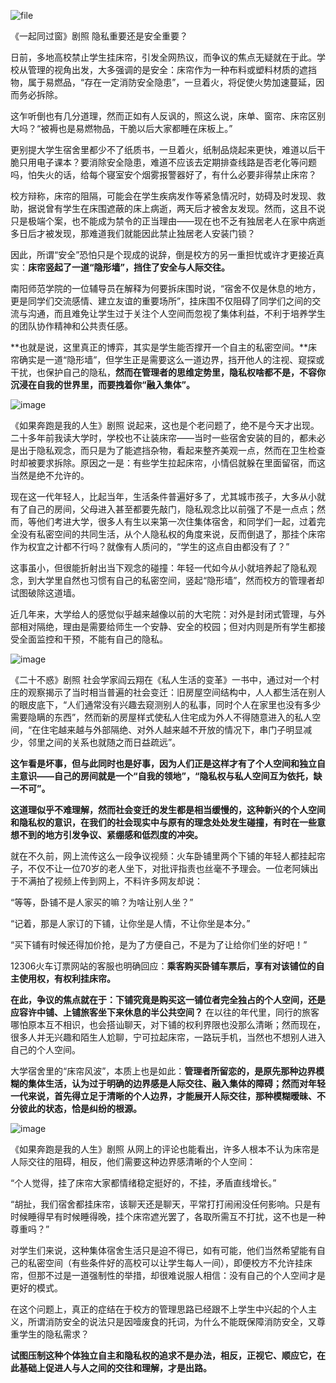 ![file](https://chinadigitaltimes.net/chinese/files/2024/05/image-1715441814965.png)  

《一起同过窗》剧照
隐私重要还是安全重要？


日前，多地高校禁止学生挂床帘，引发全网热议，而争议的焦点无疑就在于此。学校从管理的视角出发，大多强调的是安全：床帘作为一种布料或塑料材质的遮挡物，属于易燃品，“存在一定消防安全隐患”，一旦着火，将促使火势加速蔓延，因而务必拆除。


这乍听倒也有几分道理，然而正如有人反讽的，照这么说，床单、窗帘、床帘区别大吗？“被褥也是易燃物品，干脆以后大家都睡在床板上。”


更别提大学生宿舍里都少不了纸质书，一旦着火，纸制品烧起来更快，难道以后干脆只用电子课本？要消除安全隐患，难道不应该去定期排查线路是否老化等问题吗，怕失火的话，给每个寝室安个烟雾报警器好了，有什么必要非得禁止床帘？


校方辩称，床帘的阻隔，可能会在学生疾病发作等紧急情况时，妨碍及时发现、救助，据说曾有学生在床围遮蔽的床上病逝，两天后才被舍友发现。然而，这且不说只是极端个案，也不能成为禁令的正当理由——现在也不乏有独居老人在家中病逝多日后才被发现，那难道我们就能因此禁止独居老人安装门锁？


因此，所谓“安全”恐怕只是个现成的说辞，倒是校方的另一重担忧或许才更接近真实：**床帘竖起了一道“隐形墙”，挡住了安全与人际交往。** 


南阳师范学院的一位辅导员在解释为何要拆床围时说，“宿舍不仅是休息的地方，更是同学们交流感情、建立友谊的重要场所”，挂床围不仅阻碍了同学们之间的交流与沟通，而且难免让学生过于关注个人空间而忽视了集体利益，不利于培养学生的团队协作精神和公共责任感。


**也就是说，这里真正的博弈，其实是学生能否撑开一个自主的私密空间。**床帘确实是一道“隐形墙”，但学生正是需要这么一道边界，挡开他人的注视、窥探或干扰，也保护自己的隐私，**然而在管理者的思维定势里，隐私权啥都不是，不容你沉浸在自我的世界里，而要拽着你“融入集体”。** 


![image](https://chinadigitaltimes.net/chinese/files/2024/05/post-707767-663f917a9dfcf.png)  

《如果奔跑是我的人生》剧照
说起来，这也是个老问题了，绝不是今天才出现。二十多年前我读大学时，学校也不让装床帘——当时一些宿舍安装的目的，都未必是出于隐私观念，而只是为了能遮挡杂物，看起来整齐美观一点，然而在卫生检查时却被要求拆除。原因之一是：有些学生拉起床帘，小情侣就躲在里面留宿，而这当然是绝不允许的。


现在这一代年轻人，比起当年，生活条件普遍好多了，尤其城市孩子，大多从小就有了自己的房间，父母进入甚至都要先敲门，隐私观念比以前强了不是一点点；然而，等他们考进大学，很多人有生以来第一次住集体宿舍，和同学们一起，过着完全没有私密空间的共同生活，从个人隐私权的角度来说，反而倒退了，那挂个床帘作为权宜之计都不行吗？就像有人质问的，“学生的这点自由都没有了？”


这事虽小，但很能折射出当下观念的碰撞：年轻一代如今从小就培养起了隐私观念，到大学里自然也习惯有自己的私密空间，竖起“隐形墙”，然而校方的管理者却试图破除这道墙。


近几年来，大学给人的感觉似乎越来越像以前的大宅院：对外是封闭式管理，与外部相对隔绝，理由是需要给师生一个安静、安全的校园；但对内则是所有学生都接受全面监控和干预，不能有自己的隐私。


![image](https://chinadigitaltimes.net/chinese/files/2024/05/post-707767-663f917ab59d7.png)  

《二十不惑》剧照
社会学家阎云翔在《私人生活的变革》一书中，通过对一个村庄的观察揭示了当时相当普遍的社会变迁：旧房屋空间结构中，人人都生活在别人的眼皮底下，“人们通常没有兴趣去窥测别人的私事，同时个人在家里也没有多少需要隐瞒的东西”，然而新的房屋样式使私人住宅成为外人不得随意进入的私人空间，“在住宅越来越与外部隔绝、对外人越来越不开放的情况下，串门子明显减少，邻里之间的关系也就随之而日益疏远”。


**这乍看是坏事，但与此同时也是好事，因为人们正是这样才有了个人空间和独立自主意识——自己的房间就是一个“自我的领地”，“隐私权与私人空间互为依托，缺一不可”。** 


**这道理似乎不难理解，然而社会变迁的发生都是相当缓慢的，这种新兴的个人空间和隐私权的意识，在我们的社会现实中与原有的理念处处发生碰撞，有时在一些意想不到的地方引发争议、紧绷感和低烈度的冲突。** 


就在不久前，网上流传这么一段争议视频：火车卧铺里两个下铺的年轻人都挂起帘子，不仅不让一位70岁的老人坐下，对批评指责也丝毫不予理会。一位老阿姨出于不满拍了视频上传到网上，不料许多网友却说：


“等等，卧铺不是人家买的嘛？为啥让别人坐？”


“记着，那是人家订的下铺，让你坐是人情，不让你坐是本分。”


“买下铺有时候还得加价抢，是为了方便自己，不是为了让给你们坐的好吧！”


12306火车订票网站的客服也明确回应：**乘客购买卧铺车票后，享有对该铺位的自主使用权，有权利挂床帘。** 


**在此，争议的焦点就在于：下铺究竟是购买这一铺位者完全独占的个人空间，还是应容许中铺、上铺旅客坐下来休息的半公共空间？** 在以往的年代里，同行的旅客哪怕原本互不相识，也会搭讪聊天，对下铺的权利界限也没那么清晰；然而现在，很多人并无兴趣和陌生人尬聊，宁可拉起床帘，一路玩手机，当然也不想别人进入自己的个人空间。


大学宿舍里的“床帘风波”，本质上也是如此：**管理者所留恋的，是原先那种边界模糊的集体生活，认为过于明确的边界感是人际交往、融入集体的障碍；然而对年轻一代来说，首先得立足于清晰的个人边界，才能展开人际交往，那种模糊暧昧、不分彼此的状态，恰是纠纷的根源。** 


![image](https://chinadigitaltimes.net/chinese/files/2024/05/post-707767-663f917ac6782.png)  

《如果奔跑是我的人生》剧照
从网上的评论也能看出，许多人根本不认为床帘是人际交往的阻碍，相反，他们需要这种边界感清晰的个人空间：


“个人觉得，挂了床帘大家都情绪稳定挺好的，不挂，矛盾直线增长。”


“胡扯，我们宿舍都挂床帘，该聊天还是聊天，平常打打闹闹没任何影响。只是有时候睡得早有时候睡得晚，挂个床帘遮光罢了，各取所需互不打扰，这不也是一种尊重吗？”


对学生们来说，这种集体宿舍生活只是迫不得已，如有可能，他们当然希望能有自己的私密空间（有些条件好的高校可以让学生每人一间），即便校方不允许挂床帘，但那不过是一道强制性的举措，却很难说服人相信：没有自己的个人空间才是更好的模式。


在这个问题上，真正的症结在于校方的管理思路已经跟不上学生中兴起的个人主义，所谓消防安全的说法只是因噎废食的托词，为什么不能既保障消防安全，又尊重学生的隐私需求？


**试图压制这种个体独立自主和隐私权的追求不是办法，相反，正视它、顺应它，在此基础上促进人与人之间的交往和理解，才是出路。** 









